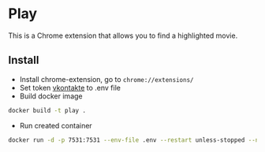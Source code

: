 # Play
This is a Chrome extension that allows you to find a highlighted movie.

## Install
* Install chrome-extension, go to `chrome://extensions/`
* Set token [vkontakte](https://oauth.vk.com/authorize?client_id=YOU_CLIENT_ID&scope=1073737727&redirect_uri=https://oauth.vk.com/blank.html&display=page&response_type=token&revoke=1) to .env file
* Build docker image
```bash
docker build -t play .
```
* Run created container
```bash
docker run -d -p 7531:7531 --env-file .env --restart unless-stopped --name play play
```
